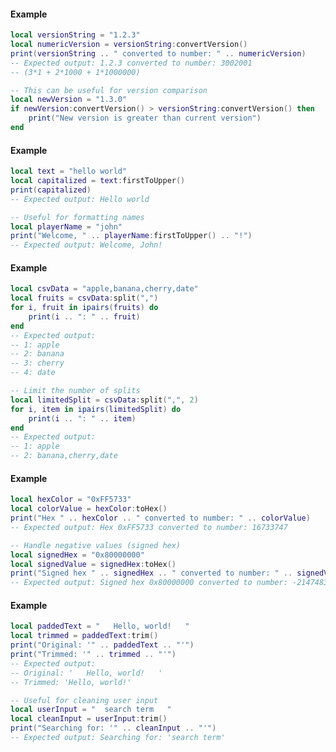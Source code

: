 <!-- #region shared|string:convertVersion -->
#### Example
```lua
local versionString = "1.2.3"
local numericVersion = versionString:convertVersion()
print(versionString .. " converted to number: " .. numericVersion)
-- Expected output: 1.2.3 converted to number: 3002001
-- (3*1 + 2*1000 + 1*1000000)

-- This can be useful for version comparison
local newVersion = "1.3.0"
if newVersion:convertVersion() > versionString:convertVersion() then
    print("New version is greater than current version")
end
```
<!-- #endregion shared|string:convertVersion -->


<!-- #region shared|string:firstToUpper -->
#### Example
```lua
local text = "hello world"
local capitalized = text:firstToUpper()
print(capitalized)
-- Expected output: Hello world

-- Useful for formatting names
local playerName = "john"
print("Welcome, " .. playerName:firstToUpper() .. "!")
-- Expected output: Welcome, John!
```
<!-- #endregion shared|string:firstToUpper -->


<!-- #region shared|string:split -->
#### Example
```lua
local csvData = "apple,banana,cherry,date"
local fruits = csvData:split(",")
for i, fruit in ipairs(fruits) do
    print(i .. ": " .. fruit)
end
-- Expected output:
-- 1: apple
-- 2: banana
-- 3: cherry
-- 4: date

-- Limit the number of splits
local limitedSplit = csvData:split(",", 2)
for i, item in ipairs(limitedSplit) do
    print(i .. ": " .. item)
end
-- Expected output:
-- 1: apple
-- 2: banana,cherry,date
```
<!-- #endregion shared|string:split -->


<!-- #region shared|string:toHex -->
#### Example
```lua
local hexColor = "0xFF5733"
local colorValue = hexColor:toHex()
print("Hex " .. hexColor .. " converted to number: " .. colorValue)
-- Expected output: Hex 0xFF5733 converted to number: 16733747

-- Handle negative values (signed hex)
local signedHex = "0x80000000"
local signedValue = signedHex:toHex()
print("Signed hex " .. signedHex .. " converted to number: " .. signedValue)
-- Expected output: Signed hex 0x80000000 converted to number: -2147483648
```
<!-- #endregion shared|string:toHex -->


<!-- #region shared|string:trim -->
#### Example
```lua
local paddedText = "   Hello, world!   "
local trimmed = paddedText:trim()
print("Original: '" .. paddedText .. "'")
print("Trimmed: '" .. trimmed .. "'")
-- Expected output:
-- Original: '   Hello, world!   '
-- Trimmed: 'Hello, world!'

-- Useful for cleaning user input
local userInput = "  search term   "
local cleanInput = userInput:trim()
print("Searching for: '" .. cleanInput .. "'")
-- Expected output: Searching for: 'search term'
```
<!-- #endregion shared|string:trim -->